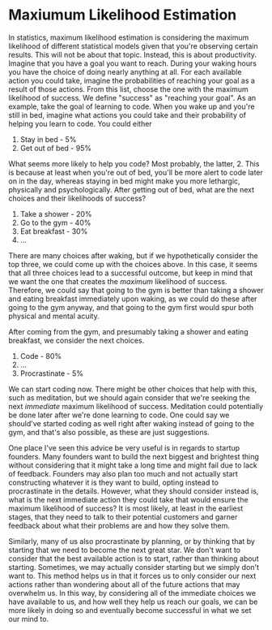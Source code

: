 # Maxiumum Likelihood Estimation

In statistics, maximum likelihood estimation is considering the maximum likelihood of different statistical models given that you're observing certain results. This will not be about that topic. Instead, this is about productivity. Imagine that you have a goal you want to reach. During your waking hours you have the choice of doing nearly anything at all. For each available action you could take, imagine the probabilities of reaching your goal as a result of those actions. From this list, choose the one with the maximum likelihood of success. We define "success" as "reaching your goal". As an example, take the goal of learning to code. When you wake up and you're still in bed, imagine what actions you could take and their probability of helping you learn to code. You could either

1. Stay in bed - 5%
2. Get out of bed - 95%

What seems more likely to help you code? Most probably, the latter, 2. This is because at least when you're out of bed, you'll be more alert to code later on in the day, whereas staying in bed might make you more lethargic, physically and psychologically. After getting out of bed, what are the next choices and their likelihoods of success?

1. Take a shower - 20%
2. Go to the gym - 40%
3. Eat breakfast - 30%
4. ...

There are many choices after waking, but if we hypothetically consider the top three, we could come up with the choices above. In this case, it seems that all three choices lead to a successful outcome, but keep in mind that we want the one that creates the _maximum_ likelihood of success. Therefore, we could say that going to the gym is better than taking a shower and eating breakfast immediately upon waking, as we could do these after going to the gym anyway, and that going to the gym first would spur both physical and mental acuity.

After coming from the gym, and presumably taking a shower and eating breakfast, we consider the next choices.

1. Code - 80%
2. ...
3. Procrastinate - 5%

We can start coding now. There might be other choices that help with this, such as meditation, but we should again consider that we're seeking the next _immediate_ maximum likelihood of success. Meditation could potentially be done later after we're done learning to code. One could say we should've started coding as well right after waking instead of going to the gym, and that's also possible, as these are just suggestions.

One place I've seen this advice be very useful is in regards to startup founders. Many founders want to build the next biggest and brightest thing without considering that it might take a long time and might fail due to lack of feedback. Founders may also plan too much and not actually start constructing whatever it is they want to build, opting instead to procrastinate in the details. However, what they should consider instead is, what is the next immediate action they could take that would ensure the maximum likelihood of success? It is most likely, at least in the earliest stages, that they need to talk to their potential customers and garner feedback about what their problems are and how they solve them.

Similarly, many of us also procrastinate by planning, or by thinking that by starting that we need to become the next great star. We don't want to consider that the best available action is to start, rather than thinking about starting. Sometimes, we may actually consider starting but we simply don't want to. This method helps us in that it forces us to only consider our next actions rather than wondering about all of the future actions that may overwhelm us. In this way, by considering all of the immediate choices we have available to us, and how well they help us reach our goals, we can be more likely in doing so and eventually become successful in what we set our mind to.
